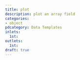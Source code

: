 ```yaml
---
title: plot
description: plot an array field
categories:
- object
pdcategory: Data Templates
inlets:
  1st:
outlets:
  1st:
draft: true
---
```


